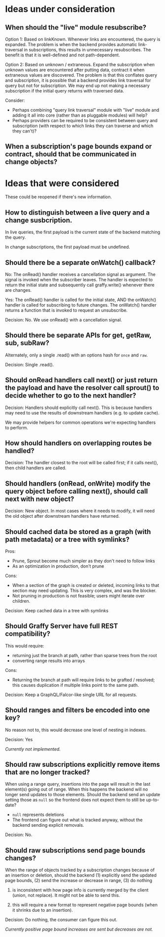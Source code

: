 # Ideas under consideration

## When should the "live" module resubscribe?

Option 1: Based on linkKnown. Whenever links are encountered, the query is expanded. The problem is when the backend provides automatic link-traversal in subscriptions, this results in unnecessary resubscribes. The benefit is that it is well-defined and not path-dependent.

Option 2: Based on unknown / extraneous. Expand the subscription when unknown values are encountered after putting data, contract it when extraneous values are discovered. The problem is that this conflates query and subscription, it is possible that a backend provides link traversal for query but not for subscription. We may end up not making a necessary subscription if the initial query returns with traversed data.

Consider:
- Perhaps combining "query link traversal" module with "live" module and adding it all into core (rather than as pluggable modules) will help?
- Perhaps providers can be required to be consistent between query and subscription (with respect to which links they can traverse and which they can't)?

## When a subscription's page bounds expand or contract, should that be communicated in change objects?

# Ideas that were considered

These could be reopened if there's new information.

## How to distinguish between a live query and a change susbcription.

In live queries, the first payload is the current state of the backend matching the query.

In change subscriptions, the first payload must be undefined.


## Should there be a separate onWatch() callback?

No: The onRead() handler receives a cancellation signal as argument. The signal is invoked when the subscriber leaves. The handler is expected to return the initial state and subsequently call graffy.write() whenever there are changes.

Yes: The onRead() handler is called for the initial state, AND the onWatch() handler is called for subscribing to future changes. The onWatch() handler returns a function that is invoked to request an unsubscribe.

Decision: No. We use onRead() with a cancellation signal.

## Should there be separate APIs for get, getRaw, sub, subRaw?

Alternately, only a single .read() with an options hash for `once` and `raw`.

Decision: Single .read().

## Should onRead handlers call next() or just return the payload and have the resolver call sprout() to decide whether to go to the next handler?

Decision: Handlers should explicitly call next(). This is because handlers may need to use the results of downstream handlers (e.g. to update cache).

We may provide helpers for common operations we're expecting handlers to perform.

## How should handlers on overlapping routes be handled?

Decision: The handler closest to the root will be called first; if it calls next(), then child handlers are called.

## Should handlers (onRead, onWrite) modify the query object before calling next(), should call next with new object?

Decision: New object. In most cases where it needs to modify, it will need the old object after downstream handlers have returned.



## Should cached data be stored as a graph (with path metadata) or a tree with symlinks?

Pros:
  - Prune, Sprout become much simpler as they don't need to follow links
  - As an optimization in production, don't prune

Cons:
  - When a section of the graph is created or deleted, incoming links to that section may need updating. This is very complex, and was the blocker.
  - Not pruning in production is not feasible; users might iterate over children.

Decision: Keep cached data in a tree with symlinks

## Should Graffy Server have full REST compatibility?

This would require:
- returning just the branch at path, rather than sparse trees from the root
- converting range results into arrays

Cons:
- Returning the branch at path will require links to be grafted / resolved; this causes duplication if multiple links point to the same path.

Decision: Keep a GraphQL/Falcor-like single URL for all requests.

## Should ranges and filters be encoded into one key?

No reason not to, this would decrease one level of nesting in indexes.

Decision: Yes

_Currently not implemented._

## Should raw subscriptions explicitly remove items that are no longer tracked?

When using a range query, insertions into the page will result in the last element(s) going out of range. When this happens the backend will no longer send updates to those elements. Should the backend send an update setting those as `null` so the frontend does not expect them to still be up-to-date?

- `null` represents deletions
- The frontend can figure out what is tracked anyway, without the backend sending explicit removals.

Decision: No.

## Should raw subscriptions send page bounds changes?

When the range of objects tracked by a subscription changes because of an insertion or deletion, should the backend (1) explicitly send the updated page bounds, (2) send the increase or decrease in range, (3) do nothing

1. is inconsistent with how page info is currently merged by the client (union, not replace). It might not be able to send this.

2. this will require a new format to represent negative page bounds (when it shrinks due to an insertion).

Decision: Do nothing, the consumer can figure this out.

_Currently positive page bound increases are sent but decreases are not._
